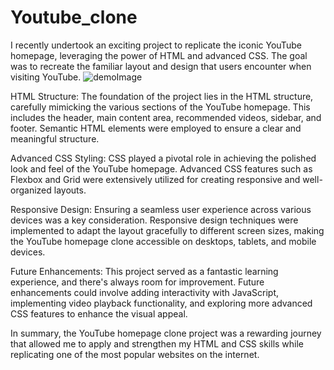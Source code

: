 # Youtube_clone
I recently undertook an exciting project to replicate the iconic YouTube homepage, leveraging the power of HTML and advanced CSS. The goal was to recreate the familiar layout and design that users encounter when visiting YouTube.
![demoImage](https://github.com/vishvraj/Youtube_clone/assets/87961594/0cc523c4-1993-4d5e-b5fe-94e575a7fb21)

HTML Structure:
The foundation of the project lies in the HTML structure, carefully mimicking the various sections of the YouTube homepage. This includes the header, main content area, recommended videos, sidebar, and footer. Semantic HTML elements were employed to ensure a clear and meaningful structure.

Advanced CSS Styling:
CSS played a pivotal role in achieving the polished look and feel of the YouTube homepage. Advanced CSS features such as Flexbox and Grid were extensively utilized for creating responsive and well-organized layouts.

Responsive Design:
Ensuring a seamless user experience across various devices was a key consideration. Responsive design techniques were implemented to adapt the layout gracefully to different screen sizes, making the YouTube homepage clone accessible on desktops, tablets, and mobile devices.

Future Enhancements:
This project served as a fantastic learning experience, and there's always room for improvement. Future enhancements could involve adding interactivity with JavaScript, implementing video playback functionality, and exploring more advanced CSS features to enhance the visual appeal.

In summary, the YouTube homepage clone project was a rewarding journey that allowed me to apply and strengthen my HTML and CSS skills while replicating one of the most popular websites on the internet.
